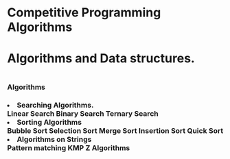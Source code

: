 # Competitive Programming Algorithms

<h1>Algorithms and Data structures.<h1>

<h3> Algorithms <h3>
<li>Searching Algorithms.</li>
	Linear Search
	Binary Search
	Ternary Search
<li> Sorting Algorithms</li>
	Bubble Sort
	Selection Sort
	Merge Sort
	Insertion Sort
	Quick Sort
<li>Algorithms on Strings</li>
	Pattern matching
	KMP
	Z Algorithms
